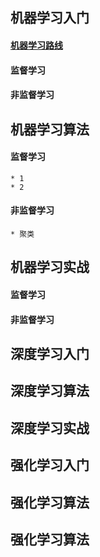 ## 机器学习入门
#### [机器学习路线](https://zhuanlan.zhihu.com/p/27018536)
#### 监督学习
#### 非监督学习
## 机器学习算法
#### 监督学习
    * 1
    * 2
#### 非监督学习
    * 聚类
## 机器学习实战
#### 监督学习
#### 非监督学习
## 深度学习入门
## 深度学习算法
## 深度学习实战
## 强化学习入门
## 强化学习算法
## 强化学习算法
